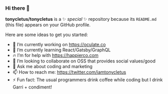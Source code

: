 ### Hi there 👋

**tonycletus/tonycletus** is a ✨ _special_ ✨ repository because its `README.md` (this file) appears on your GitHub profile.

Here are some ideas to get you started:

- 🔭 I’m currently working on https://oculate.co
- 🌱 I’m currently learning React/Gatsby/GraphQL
- 🔥 I’m for help with https://happierco.com
- 👯 I’m looking to collaborate on OSS that provides social values/good
- 💬 Ask me about coding and marketing
- 📫 How to reach me: https://twitter.com/iamtonycletus 
- ⚡ Fun fact: The usual programmers drink coffee while coding but I drink Garri + condiment!
